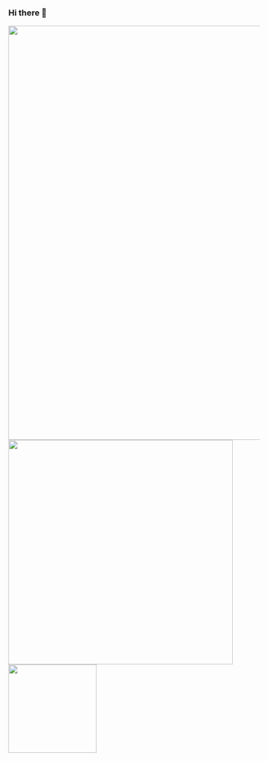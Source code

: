 ### Hi there 👋

<img style="width:830px;" src="https://github-profile-trophy.vercel.app/?username=Aedron&theme=dracula&row=2&column=7" />

<div>
  <img style="width: 450px;" src="https://github-readme-stats.vercel.app/api?username=Aedron" />
  <img style="height: 177px;;" src="https://github-readme-stats.vercel.app/api/top-langs/?username=Aedron&layout=compact" />  
</div>
